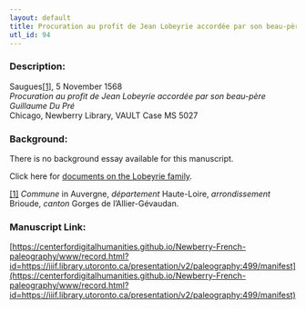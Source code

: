 ```yaml
---
layout: default
title: Procuration au profit de Jean Lobeyrie accordée par son beau-père Guillaume Du Pré
utl_id: 94
---
```


### Description:

Saugues<a id="_ftnref1">[[1]](#_ftn1)</a>, 5 November 1568<br>
_Procuration au profit de Jean Lobeyrie accordée par son beau-père Guillaume Du Pré_<br>
Chicago, Newberry Library, VAULT Case MS 5027

### Background:

There is no background essay available for this manuscript.

Click here for [documents on the Lobeyrie family](https://paleography.library.utoronto.ca/islandora/search/catch_all_fields_mt%3A%28Lobeyrie%29?f[0]=-entity_type%3A%22node%22).

<a id="_ftn1">[[1]](#_ftnref1)</a> _Commune_ in Auvergne, _département_ Haute-Loire, _arrondissement_ Brioude, _canton_ Gorges de l’Allier-Gévaudan.

### Manuscript Link:

[https://centerfordigitalhumanities.github.io/Newberry-French-paleography/www/record.html?id=https://iiif.library.utoronto.ca/presentation/v2/paleography:499/manifest](https://centerfordigitalhumanities.github.io/Newberry-French-paleography/www/record.html?id=https://iiif.library.utoronto.ca/presentation/v2/paleography:499/manifest)
